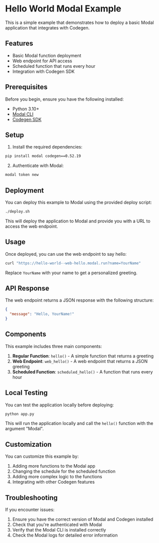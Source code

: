 # Hello World Modal Example

This is a simple example that demonstrates how to deploy a basic Modal application that integrates with Codegen.

## Features

- Basic Modal function deployment
- Web endpoint for API access
- Scheduled function that runs every hour
- Integration with Codegen SDK

## Prerequisites

Before you begin, ensure you have the following installed:
- Python 3.10+
- [Modal CLI](https://modal.com/docs/guide/cli-reference)
- [Codegen SDK](https://docs.codegen.com)

## Setup

1. Install the required dependencies:

```bash
pip install modal codegen==0.52.19
```

2. Authenticate with Modal:

```bash
modal token new
```

## Deployment

You can deploy this example to Modal using the provided deploy script:

```bash
./deploy.sh
```

This will deploy the application to Modal and provide you with a URL to access the web endpoint.

## Usage

Once deployed, you can use the web endpoint to say hello:

```bash
curl "https://hello-world--web-hello.modal.run?name=YourName"
```

Replace `YourName` with your name to get a personalized greeting.

## API Response

The web endpoint returns a JSON response with the following structure:

```json
{
  "message": "Hello, YourName!"
}
```

## Components

This example includes three main components:

1. **Regular Function**: `hello()` - A simple function that returns a greeting
2. **Web Endpoint**: `web_hello()` - A web endpoint that returns a JSON greeting
3. **Scheduled Function**: `scheduled_hello()` - A function that runs every hour

## Local Testing

You can test the application locally before deploying:

```bash
python app.py
```

This will run the application locally and call the `hello()` function with the argument "Modal".

## Customization

You can customize this example by:

1. Adding more functions to the Modal app
2. Changing the schedule for the scheduled function
3. Adding more complex logic to the functions
4. Integrating with other Codegen features

## Troubleshooting

If you encounter issues:

1. Ensure you have the correct version of Modal and Codegen installed
2. Check that you're authenticated with Modal
3. Verify that the Modal CLI is installed correctly
4. Check the Modal logs for detailed error information

